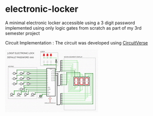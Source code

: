 # electronic-locker
A minimal electronic locker accessible using a 3 digit password implemented using only logic gates from scratch as part of my 3rd semester project

Circuit Implementation :
The circuit was developed using <a href=https://circuitverse.org/users/56458/projects/3-digit-electronic-locker>CircuitVerse</a>

![](images/circuitverse.gif)
